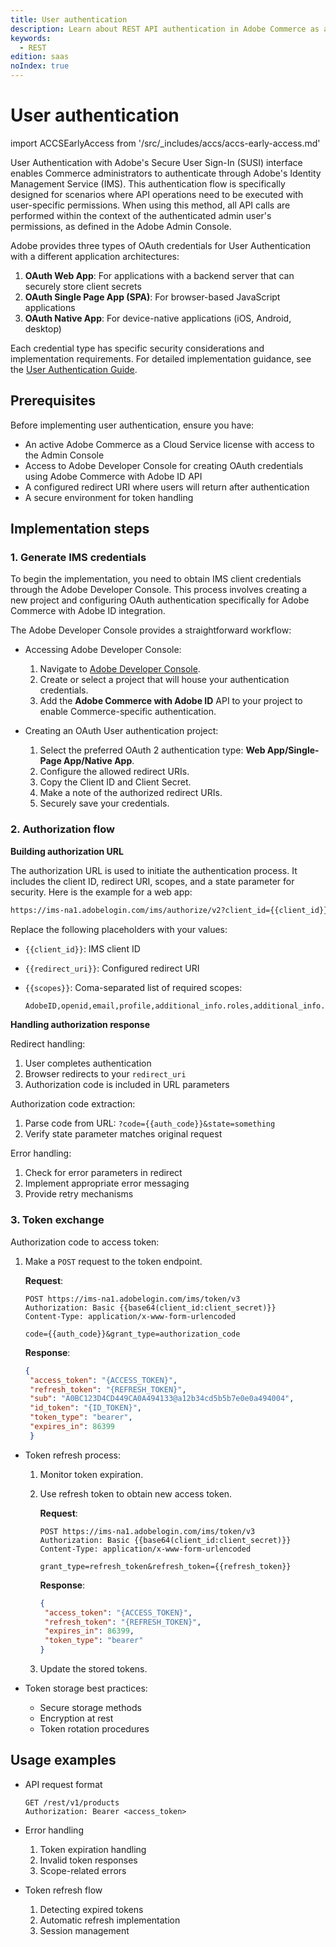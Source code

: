 ```yaml
---
title: User authentication
description: Learn about REST API authentication in Adobe Commerce as a Cloud Service.
keywords:
  - REST
edition: saas
noIndex: true
---
```


# User authentication

import ACCSEarlyAccess from '/src/_includes/accs/accs-early-access.md'

<ACCSEarlyAccess />

User Authentication with Adobe's Secure User Sign-In (SUSI) interface enables Commerce administrators to authenticate through Adobe's Identity Management Service (IMS). This authentication flow is specifically designed for scenarios where API operations need to be executed with user-specific permissions. When using this method, all API calls are performed within the context of the authenticated admin user's permissions, as defined in the Adobe Admin Console.

Adobe provides three types of OAuth credentials for User Authentication with a different application architectures:

1. **OAuth Web App**:  For applications with a backend server that can securely store client secrets
1. **OAuth Single Page App (SPA)**: For browser-based JavaScript applications
1. **OAuth Native App**: For device-native applications (iOS, Android, desktop)

Each credential type has specific security considerations and implementation requirements. For detailed implementation guidance, see the [User Authentication Guide](https://developer.adobe.com/developer-console/docs/guides/authentication/UserAuthentication/implementation/).

## Prerequisites

Before implementing user authentication, ensure you have:

- An active Adobe Commerce as a Cloud Service license with access to the Admin Console
- Access to Adobe Developer Console for creating OAuth credentials using Adobe Commerce with Adobe ID API
- A configured redirect URI where users will return after authentication
- A secure environment for token handling

## Implementation steps

### 1. Generate IMS credentials

To begin the implementation, you need to obtain IMS client credentials through the Adobe Developer Console. This process involves creating a new project and configuring OAuth authentication specifically for Adobe Commerce with Adobe ID integration.

The Adobe Developer Console provides a straightforward workflow:

- Accessing Adobe Developer Console:

  1. Navigate to [Adobe Developer Console](https://developer.adobe.com/console).
  1. Create or select a project that will house your authentication credentials.
  1. Add the **Adobe Commerce with Adobe ID** API to your project to enable Commerce-specific authentication.

- Creating an OAuth User authentication project:

  1. Select the preferred OAuth 2 authentication type: **Web App/Single-Page App/Native App**.
  1. Configure the allowed redirect URIs.
  1. Copy the Client ID and Client Secret.
  1. Make a note of the authorized redirect URIs.
  1. Securely save your credentials.

### 2. Authorization flow

**Building authorization URL**

The authorization URL is used to initiate the authentication process. It includes the client ID, redirect URI, scopes, and a state parameter for security. Here is the example for a web app:

```html
https://ims-na1.adobelogin.com/ims/authorize/v2?client_id={{client_id}}&redirect_uri={{redirect_uri}}&scope={{scopes}}&state=something&response_type=code
```

Replace the following placeholders with your values:

- `{{client_id}}`: IMS client ID
- `{{redirect_uri}}`: Configured redirect URI
- `{{scopes}}`: Coma-separated list of required scopes:

  ```bash
  AdobeID,openid,email,profile,additional_info.roles,additional_info.projectedProductContext`
  ```

**Handling authorization response**

Redirect handling:

1. User completes authentication
1. Browser redirects to your `redirect_uri`
1. Authorization code is included in URL parameters

Authorization code extraction:

1. Parse code from URL: `?code={{auth_code}}&state=something`
1. Verify state parameter matches original request

Error handling:

1. Check for error parameters in redirect
1. Implement appropriate error messaging
1. Provide retry mechanisms

### 3. Token exchange

Authorization code to access token:

1. Make a `POST` request to the token endpoint.

   **Request**:
  
   ```http
   POST https://ims-na1.adobelogin.com/ims/token/v3
   Authorization: Basic {{base64(client_id:client_secret)}}
   Content-Type: application/x-www-form-urlencoded
   
   code={{auth_code}}&grant_type=authorization_code
   
   ```
  
   **Response**:
  
   ```json
   {
    "access_token": "{ACCESS_TOKEN}",
    "refresh_token": "{REFRESH_TOKEN}",
    "sub": "A0BC123D4CD449CA0A494133@a12b34cd5b5b7e0e0a494004",
    "id_token": "{ID_TOKEN}",
    "token_type": "bearer",
    "expires_in": 86399
    }
    ```

- Token refresh process:
  1. Monitor token expiration.
  1. Use refresh token to obtain new access token.
  
     **Request**:
  
     ```http
     POST https://ims-na1.adobelogin.com/ims/token/v3
     Authorization: Basic {{base64(client_id:client_secret)}}
     Content-Type: application/x-www-form-urlencoded
     
     grant_type=refresh_token&refresh_token={{refresh_token}}
     ```
  
     **Response**:
  
     ```json
     {
      "access_token": "{ACCESS_TOKEN}",
      "refresh_token": "{REFRESH_TOKEN}",
      "expires_in": 86399,
      "token_type": "bearer"
     }
     ```

  1. Update the stored tokens.

- Token storage best practices:

  - Secure storage methods
  - Encryption at rest
  - Token rotation procedures

## Usage examples

- API request format

  ```http
  GET /rest/v1/products
  Authorization: Bearer <access_token>
  ```

- Error handling
  1. Token expiration handling
  1. Invalid token responses
  1. Scope-related errors

- Token refresh flow
  1. Detecting expired tokens
  1. Automatic refresh implementation
  1. Session management
